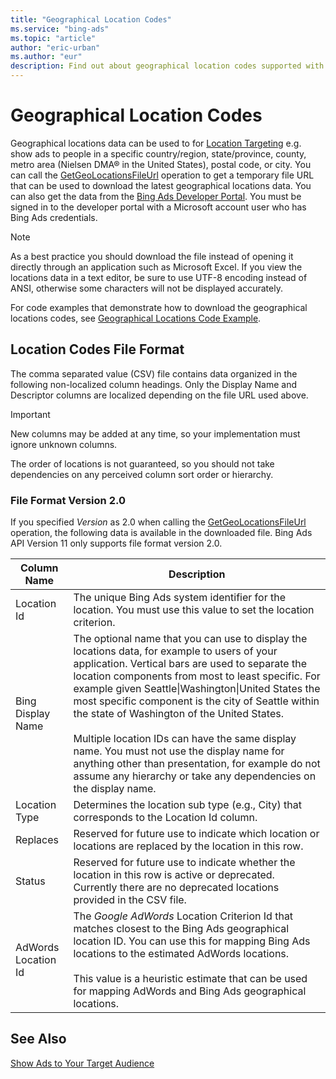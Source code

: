 ```yaml
---
title: "Geographical Location Codes"
ms.service: "bing-ads"
ms.topic: "article"
author: "eric-urban"
ms.author: "eur"
description: Find out about geographical location codes supported with the Bing Ads API.
---
```

# Geographical Location Codes
Geographical locations data can be used to for [Location Targeting](~/guides/show-ads-target-audience.md#locationcriterion) e.g. show ads to people in a specific country/region, state/province, county, metro area (Nielsen DMA® in the United States), postal code, or city. You can call the [GetGeoLocationsFileUrl](~/campaign-management-service/getgeolocationsfileurl.md) operation to get a temporary file URL that can be used to download the latest geographical locations data. You can also get the data from the [Bing Ads Developer Portal](https://developers.azure.bingads.microsoft.com/Account). You must be signed in to the developer portal with a Microsoft account user who has Bing Ads credentials. 

> [!NOTE]
> As a best practice you should download the file instead of opening it directly through an application such as Microsoft Excel. If you view the locations data in a text editor, be sure to use UTF-8 encoding instead of ANSI, otherwise some characters will not be displayed accurately.

For code examples that demonstrate how to download the geographical locations codes, see [Geographical Locations Code Example](~/guides/code-example-geographical-locations.md).

## <a name="fileformat"></a>Location Codes File Format
The comma separated value (CSV) file contains data organized in the following non-localized column headings. Only the Display Name and Descriptor columns are localized depending on the file URL used above.

> [!IMPORTANT]
> New columns may be added at any time, so your implementation must ignore unknown columns.
> 
> The order of locations is not guaranteed, so you should not take dependencies on any perceived column sort order or hierarchy.


### <a name="version2"></a>File Format Version 2.0
If you specified *Version* as 2.0 when calling the [GetGeoLocationsFileUrl](~/campaign-management-service/getgeolocationsfileurl.md) operation, the following data is available in the downloaded file. Bing Ads API Version 11 only supports file format version 2.0.

|Column Name|Description|
|---------------|---------------|
|Location Id|The unique Bing Ads system identifier for the location. You must use this value to set the location criterion.|
|Bing Display Name|The optional name that you can use to display the locations data, for example to users of your application. Vertical bars are used to separate the location components from most to least specific. For example given Seattle&#124;Washington&#124;United States the most specific component is the city of Seattle within the state of Washington of the United States.<br/><br/>Multiple location IDs can have the same display name. You must not use the display name for anything other than presentation, for example do not assume any hierarchy or take any dependencies on the display name.|
|Location Type|Determines the location sub type (e.g., City) that corresponds to the Location Id column.|
|Replaces|Reserved for future use to indicate which location or locations are replaced by the location in this row.|
|Status|Reserved for future use to indicate whether the location in this row is active or deprecated. Currently there are no deprecated locations provided in the CSV file.|
|AdWords Location Id|The *Google AdWords* Location Criterion Id that matches closest to the Bing Ads geographical location ID. You can use this for mapping Bing Ads locations to the estimated AdWords locations.<br /><br />This value is a heuristic estimate that can be used for mapping AdWords and Bing Ads geographical locations.|

## See Also
[Show Ads to Your Target Audience](~/guides/show-ads-target-audience.md)  

